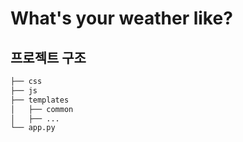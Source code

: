 # What's your weather like?
## 프로젝트 구조
```bash
├── css
├── js
├── templates
│   ├── common
│   ├── ...
└── app.py

```